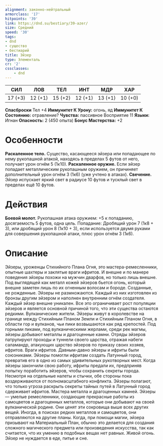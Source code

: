 ```yaml
---
alignment: законно-нейтральный
armorclass: '17'
hitpoints: '39'
link: https://dnd.su/bestiary/39-azer/
size: Средний
speed: '30'
tags:
- dnd
- существо
- бестиарий
title: Эйзер
type: Элементаль
cr: '2'
cssclasses:
    - dnd
---
```



| СИЛ | ЛОВ | ТЕЛ | ИНТ | МДР | ХАР |
|---|---|---|---|---|---|
| 17 (+3) | 12 (+1) | 15 (+2) | 12 (+1) | 13 (+1) | 10 (+0) |
**Спасброски** Тел +4
**Иммунитет К Урону:** огонь, яд
**Иммунитет К Состоянию:** отравление?
**Чувства:** пассивное Восприятие 11
**Языки:** Игнан
**Опасность:** 2 (450 опыта)
**Бонус Мастерства:** +2


# Особенности
**Раскаленное тело.** Существо, касающееся эйзера или попадающее по нему рукопашной атакой, находясь в пределах 5 футов от него, получает урон огнём 5 (1к10).
**Раскаленное оружие.** Если эйзер попадает металлическим рукопашным оружием, он причиняет дополнительный урон огнём 3 (1к6) (уже учтено в атаках).
**Свечение.** Эйзер испускает яркий свет в радиусе 10 футов и тусклый свет в пределах ещё 10 футов.


# Действия
**Боевой молот.** Рукопашная атака оружием: +5 к попаданию, досягаемость 5 футов, одна цель. Попадание: Дробящий урон 7 (1к8 + 3), или дробящий урон 8 (1к10 + 3), если используется двумя руками для совершения рукопашной атаки, плюс урон огнём 3 (1к6).


# Описание
Эйзеры, уроженцы Стихийного Плана Огня, это мастера-ремесленники, опытные шахтеры и заклятые враги ифритов. И внешне и по манере поведения эйзеры похожи на мужчин дварфов, но только лишь внешне. Под выглядящей как металл кожей эйзеров бьется огонь, который внешне заметен лишь по их огненным волосам и бороде. Созданные, не рожденные. Эйзеры не размножаются. Каждый из них изготовлен из бронзы другим эйзером и наполнен внутренним огнём создателя. Каждый эйзер внешне уникален. Все это ограничивает рост популяции эйзеров и является основной причиной того, что эти существа остаются редкими. Вулканические жители. Эйзеры живут в королевстве на границе между Стихийным Планом Земли и Стихийным Планом Огня, в области гор и вулканов, чьи пики возвышаются как ряд крепостей. Под горными пиками, под вулканическими жерлами, среди рек магмы, эйзеры добывают металлы и драгоценные камни. Отряды эйзеров патрулируют проходы и туннели своего царства, отражая набеги саламандр, атакующих царство эйзеров по приказу своих хозяев, ифритов. Враги ифритов. Давным-давно эйзеры и ифриты были союзниками. Эйзеры помогли ифритам создать Латунный город, превратив его в одно из самых удивительных рукотворных мест. Когда эйзеры закончили свою работу, ифриты предали их, предприняв попытку поработить эйзеров, чтобы сохранить секреты города. Несмотря на отдельные налеты и стычки, обе стороны пока воздерживаются от полномасштабного конфликта. Эйзеры полагают, что только угроза раскрыть секреты тайных путей в Латунный город сдерживает ифритов. Мастера металла и драгоценных камней. Эйзеры — умелые ремесленники, создающие прекрасные работы из самоцветов и драгоценных металлов, которые они добывают на своей вулканической родине. Они ценят эти сокровища выше всех других вещей. Иногда, в поисках редких металлов и самоцветов, они отправляются на другие планы. Когда, при помощи магии, эйзера призывают на Материальный План, обычно это делается для создания сложного магического предмета или произведения искусства, так как считается, что их умению в подобных вещах нет равных. Живой огонь. Эйзер не нуждается в еде, питье и сне.